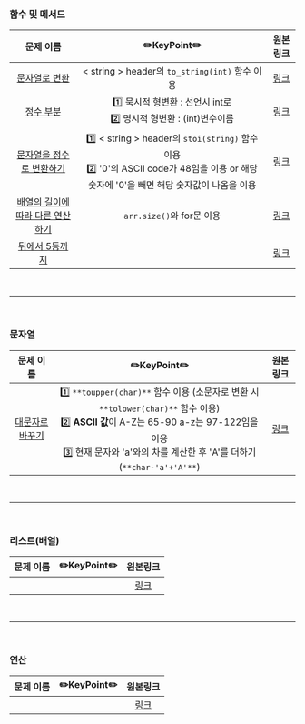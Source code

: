 ### 함수 및 메서드 

|문제 이름| ✏️KeyPoint✏️| 원본링크 |        
| :-----: | :-----: | :-----: |         
| <a href="https://github.com/juijeong8324/codingStudy/tree/programmers/Lv.0/%ED%95%A8%EC%88%98(%EB%A9%94%EC%84%9C%EB%93%9C)/%EB%AC%B8%EC%9E%90%EC%97%B4%EB%A1%9C%20%EB%B3%80%ED%99%98">문자열로 변환</a> | < string > header의 ```to_string(int)``` 함수 이용 |[링크](https://school.programmers.co.kr/learn/courses/30/lessons/181845)|
| <a href="">정수 부분</a> |1️⃣ 묵시적 형변환 : 선언시 int로 <br> 2️⃣ 명시적 형변환 : (int)변수이름 |[링크](https://school.programmers.co.kr/learn/courses/30/lessons/181850)|
| <a href="">문자열을 정수로 변환하기</a> |1️⃣ < string > header의 ```stoi(string)``` 함수 이용 <br> 2️⃣ '0'의 ASCII code가 48임을 이용 or 해당 숫자에 '0'을 빼면 해당 숫자값이 나옴을 이용|[링크](https://school.programmers.co.kr/learn/courses/30/lessons/181848)|
| <a href="">배열의 길이에 따라 다른 연산하기</a> |```arr.size()```와 for문 이용|[링크](https://school.programmers.co.kr/learn/courses/30/lessons/181854)|
| <a href="">뒤에서 5등까지</a> ||[링크]()|

<br>

---

<br>

### 문자열 

|문제 이름| ✏️KeyPoint✏️ | 원본링크 |        
| :-----: | :-----: | :-----: |     
| <a href="">대문자로 바꾸기</a> | 1️⃣ ```**toupper(char)**``` 함수 이용 (소문자로 변환 시 ```**tolower(char)**``` 함수 이용) <br> 2️⃣ **ASCII 값**이 A-Z는 65-90 a-z는 97-122임을 이용 <br> 3️⃣ 현재 문자와 'a'와의 차를 계산한 후 'A'를 더하기 (```**char-'a'+'A'**```)|[링크](https://school.programmers.co.kr/learn/courses/30/lessons/181877)|

<br>

---

<br>

### 리스트(배열)
|문제 이름| ✏️KeyPoint✏️ | 원본링크 |        
| :-----: | :-----: | :-----: |    
|||[링크]()|

<br>

---

<br>

### 연산
|문제 이름| ✏️KeyPoint✏️ | 원본링크 |        
| :-----: | :-----: | :-----: |    
|||[링크]()|
